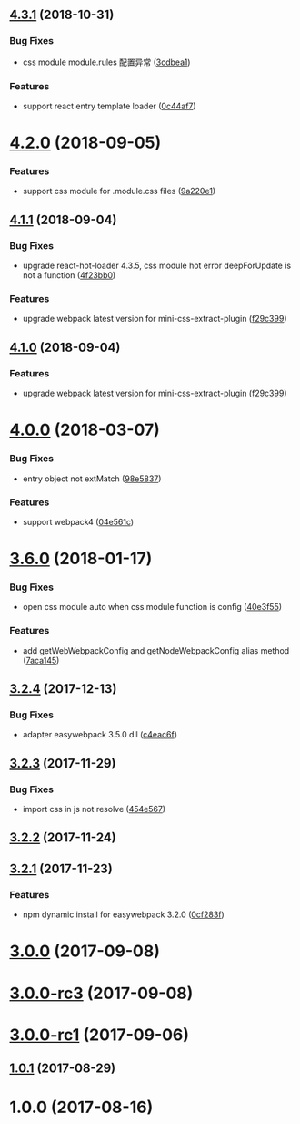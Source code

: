<a name="4.3.1"></a>
## [4.3.1](https://github.com/easy-team/easywebpack-react/compare/4.2.0...4.3.1) (2018-10-31)


### Bug Fixes

* css module module.rules 配置异常 ([3cdbea1](https://github.com/easy-team/easywebpack-react/commit/3cdbea1))


### Features

* support react entry template loader ([0c44af7](https://github.com/easy-team/easywebpack-react/commit/0c44af7))



<a name="4.2.0"></a>
# [4.2.0](https://github.com/hubcarl/easywebpack-react/compare/4.1.1...4.2.0) (2018-09-05)


### Features

* support css module for .module.css files ([9a220e1](https://github.com/hubcarl/easywebpack-react/commit/9a220e1))



<a name="4.1.1"></a>
## [4.1.1](https://github.com/hubcarl/easywebpack-react/compare/4.0.0...4.1.1) (2018-09-04)


### Bug Fixes

* upgrade react-hot-loader 4.3.5, css module hot error deepForUpdate is not a function ([4f23bb0](https://github.com/hubcarl/easywebpack-react/commit/4f23bb0))


### Features

* upgrade webpack latest version for mini-css-extract-plugin ([f29c399](https://github.com/hubcarl/easywebpack-react/commit/f29c399))



<a name="4.1.0"></a>
## [4.1.0](https://github.com/hubcarl/easywebpack-react/compare/4.0.0...4.1.0) (2018-09-04)


### Features

* upgrade webpack latest version for mini-css-extract-plugin ([f29c399](https://github.com/hubcarl/easywebpack-react/commit/f29c399))



<a name="4.0.0"></a>
# [4.0.0](https://github.com/hubcarl/easywebpack-react/compare/3.6.0...4.0.0) (2018-03-07)


### Bug Fixes

* entry object not extMatch ([98e5837](https://github.com/hubcarl/easywebpack-react/commit/98e5837))


### Features

* support webpack4 ([04e561c](https://github.com/hubcarl/easywebpack-react/commit/04e561c))



<a name="3.6.0"></a>
# [3.6.0](https://github.com/hubcarl/easywebpack-react/compare/3.2.4...3.6.0) (2018-01-17)


### Bug Fixes

* open css module auto when css module function is config ([40e3f55](https://github.com/hubcarl/easywebpack-react/commit/40e3f55))


### Features

* add getWebWebpackConfig and getNodeWebpackConfig alias method ([7aca145](https://github.com/hubcarl/easywebpack-react/commit/7aca145))



<a name="3.2.4"></a>
## [3.2.4](https://github.com/hubcarl/easywebpack-react/compare/3.2.3...3.2.4) (2017-12-13)


### Bug Fixes

* adapter easywebpack 3.5.0 dll ([c4eac6f](https://github.com/hubcarl/easywebpack-react/commit/c4eac6f))



<a name="3.2.3"></a>
## [3.2.3](https://github.com/hubcarl/easywebpack-react/compare/3.2.2...3.2.3) (2017-11-29)


### Bug Fixes

* import css in js not resolve ([454e567](https://github.com/hubcarl/easywebpack-react/commit/454e567))



<a name="3.2.2"></a>
## [3.2.2](https://github.com/hubcarl/easywebpack-react/compare/3.2.1...3.2.2) (2017-11-24)



<a name="3.2.1"></a>
## [3.2.1](https://github.com/hubcarl/easywebpack-react/compare/3.2.0...3.2.1) (2017-11-23)


### Features

* npm dynamic install for easywebpack 3.2.0 ([0cf283f](https://github.com/hubcarl/easywebpack-react/commit/0cf283f))



<a name="3.0.0"></a>
# [3.0.0](https://github.com/hubcarl/easywebpack-react/compare/3.0.0-rc3...3.0.0) (2017-09-08)



<a name="3.0.0-rc3"></a>
# [3.0.0-rc3](https://github.com/hubcarl/easywebpack-react/compare/3.0.0-rc1...3.0.0-rc3) (2017-09-08)



<a name="3.0.0-rc1"></a>
# [3.0.0-rc1](https://github.com/hubcarl/easywebpack-react/compare/1.0.1...3.0.0-rc1) (2017-09-06)



<a name="1.0.1"></a>
## [1.0.1](https://github.com/hubcarl/easywebpack-react/compare/1.0.0...1.0.1) (2017-08-29)



<a name="1.0.0"></a>
# 1.0.0 (2017-08-16)



